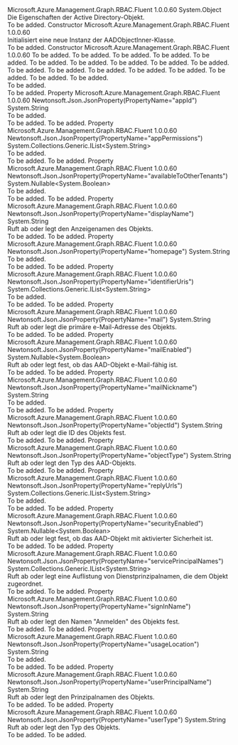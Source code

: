 <Type Name="AADObjectInner" FullName="Microsoft.Azure.Management.Graph.RBAC.Fluent.Models.AADObjectInner">
  <TypeSignature Language="C#" Value="public class AADObjectInner" />
  <TypeSignature Language="ILAsm" Value=".class public auto ansi beforefieldinit AADObjectInner extends System.Object" />
  <TypeSignature Language="DocId" Value="T:Microsoft.Azure.Management.Graph.RBAC.Fluent.Models.AADObjectInner" />
  <TypeSignature Language="VB.NET" Value="Public Class AADObjectInner" />
  <TypeSignature Language="F#" Value="type AADObjectInner = class" />
  <AssemblyInfo>
    <AssemblyName>Microsoft.Azure.Management.Graph.RBAC.Fluent</AssemblyName>
    <AssemblyVersion>1.0.0.60</AssemblyVersion>
  </AssemblyInfo>
  <Base>
    <BaseTypeName>System.Object</BaseTypeName>
  </Base>
  <Interfaces />
  <Docs>
    <summary>
            Die Eigenschaften der Active Directory-Objekt.
            </summary>
    <remarks>To be added.</remarks>
  </Docs>
  <Members>
    <Member MemberName=".ctor">
      <MemberSignature Language="C#" Value="public AADObjectInner ();" />
      <MemberSignature Language="ILAsm" Value=".method public hidebysig specialname rtspecialname instance void .ctor() cil managed" />
      <MemberSignature Language="DocId" Value="M:Microsoft.Azure.Management.Graph.RBAC.Fluent.Models.AADObjectInner.#ctor" />
      <MemberSignature Language="VB.NET" Value="Public Sub New ()" />
      <MemberType>Constructor</MemberType>
      <AssemblyInfo>
        <AssemblyName>Microsoft.Azure.Management.Graph.RBAC.Fluent</AssemblyName>
        <AssemblyVersion>1.0.0.60</AssemblyVersion>
      </AssemblyInfo>
      <Parameters />
      <Docs>
        <summary>
            Initialisiert eine neue Instanz der AADObjectInner-Klasse.
            </summary>
        <remarks>To be added.</remarks>
      </Docs>
    </Member>
    <Member MemberName=".ctor">
      <MemberSignature Language="C#" Value="public AADObjectInner (string objectId = null, string objectType = null, string displayName = null, string userPrincipalName = null, string mail = null, Nullable&lt;bool&gt; mailEnabled = null, string mailNickname = null, Nullable&lt;bool&gt; securityEnabled = null, string signInName = null, System.Collections.Generic.IList&lt;string&gt; servicePrincipalNames = null, string userType = null, string usageLocation = null, string appId = null, System.Collections.Generic.IList&lt;string&gt; appPermissions = null, Nullable&lt;bool&gt; availableToOtherTenants = null, System.Collections.Generic.IList&lt;string&gt; identifierUris = null, System.Collections.Generic.IList&lt;string&gt; replyUrls = null, string homepage = null);" />
      <MemberSignature Language="ILAsm" Value=".method public hidebysig specialname rtspecialname instance void .ctor(string objectId, string objectType, string displayName, string userPrincipalName, string mail, valuetype System.Nullable`1&lt;bool&gt; mailEnabled, string mailNickname, valuetype System.Nullable`1&lt;bool&gt; securityEnabled, string signInName, class System.Collections.Generic.IList`1&lt;string&gt; servicePrincipalNames, string userType, string usageLocation, string appId, class System.Collections.Generic.IList`1&lt;string&gt; appPermissions, valuetype System.Nullable`1&lt;bool&gt; availableToOtherTenants, class System.Collections.Generic.IList`1&lt;string&gt; identifierUris, class System.Collections.Generic.IList`1&lt;string&gt; replyUrls, string homepage) cil managed" />
      <MemberSignature Language="DocId" Value="M:Microsoft.Azure.Management.Graph.RBAC.Fluent.Models.AADObjectInner.#ctor(System.String,System.String,System.String,System.String,System.String,System.Nullable{System.Boolean},System.String,System.Nullable{System.Boolean},System.String,System.Collections.Generic.IList{System.String},System.String,System.String,System.String,System.Collections.Generic.IList{System.String},System.Nullable{System.Boolean},System.Collections.Generic.IList{System.String},System.Collections.Generic.IList{System.String},System.String)" />
      <MemberSignature Language="VB.NET" Value="Public Sub New (Optional objectId As String = null, Optional objectType As String = null, Optional displayName As String = null, Optional userPrincipalName As String = null, Optional mail As String = null, Optional mailEnabled As Nullable(Of Boolean) = null, Optional mailNickname As String = null, Optional securityEnabled As Nullable(Of Boolean) = null, Optional signInName As String = null, Optional servicePrincipalNames As IList(Of String) = null, Optional userType As String = null, Optional usageLocation As String = null, Optional appId As String = null, Optional appPermissions As IList(Of String) = null, Optional availableToOtherTenants As Nullable(Of Boolean) = null, Optional identifierUris As IList(Of String) = null, Optional replyUrls As IList(Of String) = null, Optional homepage As String = null)" />
      <MemberSignature Language="F#" Value="new Microsoft.Azure.Management.Graph.RBAC.Fluent.Models.AADObjectInner : string * string * string * string * string * Nullable&lt;bool&gt; * string * Nullable&lt;bool&gt; * string * System.Collections.Generic.IList&lt;string&gt; * string * string * string * System.Collections.Generic.IList&lt;string&gt; * Nullable&lt;bool&gt; * System.Collections.Generic.IList&lt;string&gt; * System.Collections.Generic.IList&lt;string&gt; * string -&gt; Microsoft.Azure.Management.Graph.RBAC.Fluent.Models.AADObjectInner" Usage="new Microsoft.Azure.Management.Graph.RBAC.Fluent.Models.AADObjectInner (objectId, objectType, displayName, userPrincipalName, mail, mailEnabled, mailNickname, securityEnabled, signInName, servicePrincipalNames, userType, usageLocation, appId, appPermissions, availableToOtherTenants, identifierUris, replyUrls, homepage)" />
      <MemberType>Constructor</MemberType>
      <AssemblyInfo>
        <AssemblyName>Microsoft.Azure.Management.Graph.RBAC.Fluent</AssemblyName>
        <AssemblyVersion>1.0.0.60</AssemblyVersion>
      </AssemblyInfo>
      <Parameters>
        <Parameter Name="objectId" Type="System.String" />
        <Parameter Name="objectType" Type="System.String" />
        <Parameter Name="displayName" Type="System.String" />
        <Parameter Name="userPrincipalName" Type="System.String" />
        <Parameter Name="mail" Type="System.String" />
        <Parameter Name="mailEnabled" Type="System.Nullable&lt;System.Boolean&gt;" />
        <Parameter Name="mailNickname" Type="System.String" />
        <Parameter Name="securityEnabled" Type="System.Nullable&lt;System.Boolean&gt;" />
        <Parameter Name="signInName" Type="System.String" />
        <Parameter Name="servicePrincipalNames" Type="System.Collections.Generic.IList&lt;System.String&gt;" />
        <Parameter Name="userType" Type="System.String" />
        <Parameter Name="usageLocation" Type="System.String" />
        <Parameter Name="appId" Type="System.String" />
        <Parameter Name="appPermissions" Type="System.Collections.Generic.IList&lt;System.String&gt;" />
        <Parameter Name="availableToOtherTenants" Type="System.Nullable&lt;System.Boolean&gt;" />
        <Parameter Name="identifierUris" Type="System.Collections.Generic.IList&lt;System.String&gt;" />
        <Parameter Name="replyUrls" Type="System.Collections.Generic.IList&lt;System.String&gt;" />
        <Parameter Name="homepage" Type="System.String" />
      </Parameters>
      <Docs>
        <param name="objectId">To be added.</param>
        <param name="objectType">To be added.</param>
        <param name="displayName">To be added.</param>
        <param name="userPrincipalName">To be added.</param>
        <param name="mail">To be added.</param>
        <param name="mailEnabled">To be added.</param>
        <param name="mailNickname">To be added.</param>
        <param name="securityEnabled">To be added.</param>
        <param name="signInName">To be added.</param>
        <param name="servicePrincipalNames">To be added.</param>
        <param name="userType">To be added.</param>
        <param name="usageLocation">To be added.</param>
        <param name="appId">To be added.</param>
        <param name="appPermissions">To be added.</param>
        <param name="availableToOtherTenants">To be added.</param>
        <param name="identifierUris">To be added.</param>
        <param name="replyUrls">To be added.</param>
        <param name="homepage">To be added.</param>
        <summary>To be added.</summary>
        <remarks>To be added.</remarks>
      </Docs>
    </Member>
    <Member MemberName="AppId">
      <MemberSignature Language="C#" Value="public string AppId { get; }" />
      <MemberSignature Language="ILAsm" Value=".property instance string AppId" />
      <MemberSignature Language="DocId" Value="P:Microsoft.Azure.Management.Graph.RBAC.Fluent.Models.AADObjectInner.AppId" />
      <MemberSignature Language="VB.NET" Value="Public ReadOnly Property AppId As String" />
      <MemberSignature Language="F#" Value="member this.AppId : string" Usage="Microsoft.Azure.Management.Graph.RBAC.Fluent.Models.AADObjectInner.AppId" />
      <MemberType>Property</MemberType>
      <AssemblyInfo>
        <AssemblyName>Microsoft.Azure.Management.Graph.RBAC.Fluent</AssemblyName>
        <AssemblyVersion>1.0.0.60</AssemblyVersion>
      </AssemblyInfo>
      <Attributes>
        <Attribute>
          <AttributeName>Newtonsoft.Json.JsonProperty(PropertyName="appId")</AttributeName>
        </Attribute>
      </Attributes>
      <ReturnValue>
        <ReturnType>System.String</ReturnType>
      </ReturnValue>
      <Docs>
        <summary>To be added.</summary>
        <value>To be added.</value>
        <remarks>To be added.</remarks>
      </Docs>
    </Member>
    <Member MemberName="AppPermissions">
      <MemberSignature Language="C#" Value="public System.Collections.Generic.IList&lt;string&gt; AppPermissions { get; }" />
      <MemberSignature Language="ILAsm" Value=".property instance class System.Collections.Generic.IList`1&lt;string&gt; AppPermissions" />
      <MemberSignature Language="DocId" Value="P:Microsoft.Azure.Management.Graph.RBAC.Fluent.Models.AADObjectInner.AppPermissions" />
      <MemberSignature Language="VB.NET" Value="Public ReadOnly Property AppPermissions As IList(Of String)" />
      <MemberSignature Language="F#" Value="member this.AppPermissions : System.Collections.Generic.IList&lt;string&gt;" Usage="Microsoft.Azure.Management.Graph.RBAC.Fluent.Models.AADObjectInner.AppPermissions" />
      <MemberType>Property</MemberType>
      <AssemblyInfo>
        <AssemblyName>Microsoft.Azure.Management.Graph.RBAC.Fluent</AssemblyName>
        <AssemblyVersion>1.0.0.60</AssemblyVersion>
      </AssemblyInfo>
      <Attributes>
        <Attribute>
          <AttributeName>Newtonsoft.Json.JsonProperty(PropertyName="appPermissions")</AttributeName>
        </Attribute>
      </Attributes>
      <ReturnValue>
        <ReturnType>System.Collections.Generic.IList&lt;System.String&gt;</ReturnType>
      </ReturnValue>
      <Docs>
        <summary>To be added.</summary>
        <value>To be added.</value>
        <remarks>To be added.</remarks>
      </Docs>
    </Member>
    <Member MemberName="AvailableToOtherTenants">
      <MemberSignature Language="C#" Value="public Nullable&lt;bool&gt; AvailableToOtherTenants { get; }" />
      <MemberSignature Language="ILAsm" Value=".property instance valuetype System.Nullable`1&lt;bool&gt; AvailableToOtherTenants" />
      <MemberSignature Language="DocId" Value="P:Microsoft.Azure.Management.Graph.RBAC.Fluent.Models.AADObjectInner.AvailableToOtherTenants" />
      <MemberSignature Language="VB.NET" Value="Public ReadOnly Property AvailableToOtherTenants As Nullable(Of Boolean)" />
      <MemberSignature Language="F#" Value="member this.AvailableToOtherTenants : Nullable&lt;bool&gt;" Usage="Microsoft.Azure.Management.Graph.RBAC.Fluent.Models.AADObjectInner.AvailableToOtherTenants" />
      <MemberType>Property</MemberType>
      <AssemblyInfo>
        <AssemblyName>Microsoft.Azure.Management.Graph.RBAC.Fluent</AssemblyName>
        <AssemblyVersion>1.0.0.60</AssemblyVersion>
      </AssemblyInfo>
      <Attributes>
        <Attribute>
          <AttributeName>Newtonsoft.Json.JsonProperty(PropertyName="availableToOtherTenants")</AttributeName>
        </Attribute>
      </Attributes>
      <ReturnValue>
        <ReturnType>System.Nullable&lt;System.Boolean&gt;</ReturnType>
      </ReturnValue>
      <Docs>
        <summary>To be added.</summary>
        <value>To be added.</value>
        <remarks>To be added.</remarks>
      </Docs>
    </Member>
    <Member MemberName="DisplayName">
      <MemberSignature Language="C#" Value="public string DisplayName { get; set; }" />
      <MemberSignature Language="ILAsm" Value=".property instance string DisplayName" />
      <MemberSignature Language="DocId" Value="P:Microsoft.Azure.Management.Graph.RBAC.Fluent.Models.AADObjectInner.DisplayName" />
      <MemberSignature Language="VB.NET" Value="Public Property DisplayName As String" />
      <MemberSignature Language="F#" Value="member this.DisplayName : string with get, set" Usage="Microsoft.Azure.Management.Graph.RBAC.Fluent.Models.AADObjectInner.DisplayName" />
      <MemberType>Property</MemberType>
      <AssemblyInfo>
        <AssemblyName>Microsoft.Azure.Management.Graph.RBAC.Fluent</AssemblyName>
        <AssemblyVersion>1.0.0.60</AssemblyVersion>
      </AssemblyInfo>
      <Attributes>
        <Attribute>
          <AttributeName>Newtonsoft.Json.JsonProperty(PropertyName="displayName")</AttributeName>
        </Attribute>
      </Attributes>
      <ReturnValue>
        <ReturnType>System.String</ReturnType>
      </ReturnValue>
      <Docs>
        <summary>
            Ruft ab oder legt den Anzeigenamen des Objekts.
            </summary>
        <value>To be added.</value>
        <remarks>To be added.</remarks>
      </Docs>
    </Member>
    <Member MemberName="Homepage">
      <MemberSignature Language="C#" Value="public string Homepage { get; }" />
      <MemberSignature Language="ILAsm" Value=".property instance string Homepage" />
      <MemberSignature Language="DocId" Value="P:Microsoft.Azure.Management.Graph.RBAC.Fluent.Models.AADObjectInner.Homepage" />
      <MemberSignature Language="VB.NET" Value="Public ReadOnly Property Homepage As String" />
      <MemberSignature Language="F#" Value="member this.Homepage : string" Usage="Microsoft.Azure.Management.Graph.RBAC.Fluent.Models.AADObjectInner.Homepage" />
      <MemberType>Property</MemberType>
      <AssemblyInfo>
        <AssemblyName>Microsoft.Azure.Management.Graph.RBAC.Fluent</AssemblyName>
        <AssemblyVersion>1.0.0.60</AssemblyVersion>
      </AssemblyInfo>
      <Attributes>
        <Attribute>
          <AttributeName>Newtonsoft.Json.JsonProperty(PropertyName="homepage")</AttributeName>
        </Attribute>
      </Attributes>
      <ReturnValue>
        <ReturnType>System.String</ReturnType>
      </ReturnValue>
      <Docs>
        <summary>To be added.</summary>
        <value>To be added.</value>
        <remarks>To be added.</remarks>
      </Docs>
    </Member>
    <Member MemberName="IdentifierUris">
      <MemberSignature Language="C#" Value="public System.Collections.Generic.IList&lt;string&gt; IdentifierUris { get; }" />
      <MemberSignature Language="ILAsm" Value=".property instance class System.Collections.Generic.IList`1&lt;string&gt; IdentifierUris" />
      <MemberSignature Language="DocId" Value="P:Microsoft.Azure.Management.Graph.RBAC.Fluent.Models.AADObjectInner.IdentifierUris" />
      <MemberSignature Language="VB.NET" Value="Public ReadOnly Property IdentifierUris As IList(Of String)" />
      <MemberSignature Language="F#" Value="member this.IdentifierUris : System.Collections.Generic.IList&lt;string&gt;" Usage="Microsoft.Azure.Management.Graph.RBAC.Fluent.Models.AADObjectInner.IdentifierUris" />
      <MemberType>Property</MemberType>
      <AssemblyInfo>
        <AssemblyName>Microsoft.Azure.Management.Graph.RBAC.Fluent</AssemblyName>
        <AssemblyVersion>1.0.0.60</AssemblyVersion>
      </AssemblyInfo>
      <Attributes>
        <Attribute>
          <AttributeName>Newtonsoft.Json.JsonProperty(PropertyName="identifierUris")</AttributeName>
        </Attribute>
      </Attributes>
      <ReturnValue>
        <ReturnType>System.Collections.Generic.IList&lt;System.String&gt;</ReturnType>
      </ReturnValue>
      <Docs>
        <summary>To be added.</summary>
        <value>To be added.</value>
        <remarks>To be added.</remarks>
      </Docs>
    </Member>
    <Member MemberName="Mail">
      <MemberSignature Language="C#" Value="public string Mail { get; set; }" />
      <MemberSignature Language="ILAsm" Value=".property instance string Mail" />
      <MemberSignature Language="DocId" Value="P:Microsoft.Azure.Management.Graph.RBAC.Fluent.Models.AADObjectInner.Mail" />
      <MemberSignature Language="VB.NET" Value="Public Property Mail As String" />
      <MemberSignature Language="F#" Value="member this.Mail : string with get, set" Usage="Microsoft.Azure.Management.Graph.RBAC.Fluent.Models.AADObjectInner.Mail" />
      <MemberType>Property</MemberType>
      <AssemblyInfo>
        <AssemblyName>Microsoft.Azure.Management.Graph.RBAC.Fluent</AssemblyName>
        <AssemblyVersion>1.0.0.60</AssemblyVersion>
      </AssemblyInfo>
      <Attributes>
        <Attribute>
          <AttributeName>Newtonsoft.Json.JsonProperty(PropertyName="mail")</AttributeName>
        </Attribute>
      </Attributes>
      <ReturnValue>
        <ReturnType>System.String</ReturnType>
      </ReturnValue>
      <Docs>
        <summary>
            Ruft ab oder legt die primäre e-Mail-Adresse des Objekts.
            </summary>
        <value>To be added.</value>
        <remarks>To be added.</remarks>
      </Docs>
    </Member>
    <Member MemberName="MailEnabled">
      <MemberSignature Language="C#" Value="public Nullable&lt;bool&gt; MailEnabled { get; set; }" />
      <MemberSignature Language="ILAsm" Value=".property instance valuetype System.Nullable`1&lt;bool&gt; MailEnabled" />
      <MemberSignature Language="DocId" Value="P:Microsoft.Azure.Management.Graph.RBAC.Fluent.Models.AADObjectInner.MailEnabled" />
      <MemberSignature Language="VB.NET" Value="Public Property MailEnabled As Nullable(Of Boolean)" />
      <MemberSignature Language="F#" Value="member this.MailEnabled : Nullable&lt;bool&gt; with get, set" Usage="Microsoft.Azure.Management.Graph.RBAC.Fluent.Models.AADObjectInner.MailEnabled" />
      <MemberType>Property</MemberType>
      <AssemblyInfo>
        <AssemblyName>Microsoft.Azure.Management.Graph.RBAC.Fluent</AssemblyName>
        <AssemblyVersion>1.0.0.60</AssemblyVersion>
      </AssemblyInfo>
      <Attributes>
        <Attribute>
          <AttributeName>Newtonsoft.Json.JsonProperty(PropertyName="mailEnabled")</AttributeName>
        </Attribute>
      </Attributes>
      <ReturnValue>
        <ReturnType>System.Nullable&lt;System.Boolean&gt;</ReturnType>
      </ReturnValue>
      <Docs>
        <summary>
            Ruft ab oder legt fest, ob das AAD-Objekt e-Mail-fähig ist.
            </summary>
        <value>To be added.</value>
        <remarks>To be added.</remarks>
      </Docs>
    </Member>
    <Member MemberName="MailNickname">
      <MemberSignature Language="C#" Value="public string MailNickname { get; }" />
      <MemberSignature Language="ILAsm" Value=".property instance string MailNickname" />
      <MemberSignature Language="DocId" Value="P:Microsoft.Azure.Management.Graph.RBAC.Fluent.Models.AADObjectInner.MailNickname" />
      <MemberSignature Language="VB.NET" Value="Public ReadOnly Property MailNickname As String" />
      <MemberSignature Language="F#" Value="member this.MailNickname : string" Usage="Microsoft.Azure.Management.Graph.RBAC.Fluent.Models.AADObjectInner.MailNickname" />
      <MemberType>Property</MemberType>
      <AssemblyInfo>
        <AssemblyName>Microsoft.Azure.Management.Graph.RBAC.Fluent</AssemblyName>
        <AssemblyVersion>1.0.0.60</AssemblyVersion>
      </AssemblyInfo>
      <Attributes>
        <Attribute>
          <AttributeName>Newtonsoft.Json.JsonProperty(PropertyName="mailNickname")</AttributeName>
        </Attribute>
      </Attributes>
      <ReturnValue>
        <ReturnType>System.String</ReturnType>
      </ReturnValue>
      <Docs>
        <summary>To be added.</summary>
        <value>To be added.</value>
        <remarks>To be added.</remarks>
      </Docs>
    </Member>
    <Member MemberName="ObjectId">
      <MemberSignature Language="C#" Value="public string ObjectId { get; set; }" />
      <MemberSignature Language="ILAsm" Value=".property instance string ObjectId" />
      <MemberSignature Language="DocId" Value="P:Microsoft.Azure.Management.Graph.RBAC.Fluent.Models.AADObjectInner.ObjectId" />
      <MemberSignature Language="VB.NET" Value="Public Property ObjectId As String" />
      <MemberSignature Language="F#" Value="member this.ObjectId : string with get, set" Usage="Microsoft.Azure.Management.Graph.RBAC.Fluent.Models.AADObjectInner.ObjectId" />
      <MemberType>Property</MemberType>
      <AssemblyInfo>
        <AssemblyName>Microsoft.Azure.Management.Graph.RBAC.Fluent</AssemblyName>
        <AssemblyVersion>1.0.0.60</AssemblyVersion>
      </AssemblyInfo>
      <Attributes>
        <Attribute>
          <AttributeName>Newtonsoft.Json.JsonProperty(PropertyName="objectId")</AttributeName>
        </Attribute>
      </Attributes>
      <ReturnValue>
        <ReturnType>System.String</ReturnType>
      </ReturnValue>
      <Docs>
        <summary>
            Ruft ab oder legt die ID des Objekts fest.
            </summary>
        <value>To be added.</value>
        <remarks>To be added.</remarks>
      </Docs>
    </Member>
    <Member MemberName="ObjectType">
      <MemberSignature Language="C#" Value="public string ObjectType { get; set; }" />
      <MemberSignature Language="ILAsm" Value=".property instance string ObjectType" />
      <MemberSignature Language="DocId" Value="P:Microsoft.Azure.Management.Graph.RBAC.Fluent.Models.AADObjectInner.ObjectType" />
      <MemberSignature Language="VB.NET" Value="Public Property ObjectType As String" />
      <MemberSignature Language="F#" Value="member this.ObjectType : string with get, set" Usage="Microsoft.Azure.Management.Graph.RBAC.Fluent.Models.AADObjectInner.ObjectType" />
      <MemberType>Property</MemberType>
      <AssemblyInfo>
        <AssemblyName>Microsoft.Azure.Management.Graph.RBAC.Fluent</AssemblyName>
        <AssemblyVersion>1.0.0.60</AssemblyVersion>
      </AssemblyInfo>
      <Attributes>
        <Attribute>
          <AttributeName>Newtonsoft.Json.JsonProperty(PropertyName="objectType")</AttributeName>
        </Attribute>
      </Attributes>
      <ReturnValue>
        <ReturnType>System.String</ReturnType>
      </ReturnValue>
      <Docs>
        <summary>
            Ruft ab oder legt den Typ des AAD-Objekts.
            </summary>
        <value>To be added.</value>
        <remarks>To be added.</remarks>
      </Docs>
    </Member>
    <Member MemberName="ReplyUrls">
      <MemberSignature Language="C#" Value="public System.Collections.Generic.IList&lt;string&gt; ReplyUrls { get; }" />
      <MemberSignature Language="ILAsm" Value=".property instance class System.Collections.Generic.IList`1&lt;string&gt; ReplyUrls" />
      <MemberSignature Language="DocId" Value="P:Microsoft.Azure.Management.Graph.RBAC.Fluent.Models.AADObjectInner.ReplyUrls" />
      <MemberSignature Language="VB.NET" Value="Public ReadOnly Property ReplyUrls As IList(Of String)" />
      <MemberSignature Language="F#" Value="member this.ReplyUrls : System.Collections.Generic.IList&lt;string&gt;" Usage="Microsoft.Azure.Management.Graph.RBAC.Fluent.Models.AADObjectInner.ReplyUrls" />
      <MemberType>Property</MemberType>
      <AssemblyInfo>
        <AssemblyName>Microsoft.Azure.Management.Graph.RBAC.Fluent</AssemblyName>
        <AssemblyVersion>1.0.0.60</AssemblyVersion>
      </AssemblyInfo>
      <Attributes>
        <Attribute>
          <AttributeName>Newtonsoft.Json.JsonProperty(PropertyName="replyUrls")</AttributeName>
        </Attribute>
      </Attributes>
      <ReturnValue>
        <ReturnType>System.Collections.Generic.IList&lt;System.String&gt;</ReturnType>
      </ReturnValue>
      <Docs>
        <summary>To be added.</summary>
        <value>To be added.</value>
        <remarks>To be added.</remarks>
      </Docs>
    </Member>
    <Member MemberName="SecurityEnabled">
      <MemberSignature Language="C#" Value="public Nullable&lt;bool&gt; SecurityEnabled { get; set; }" />
      <MemberSignature Language="ILAsm" Value=".property instance valuetype System.Nullable`1&lt;bool&gt; SecurityEnabled" />
      <MemberSignature Language="DocId" Value="P:Microsoft.Azure.Management.Graph.RBAC.Fluent.Models.AADObjectInner.SecurityEnabled" />
      <MemberSignature Language="VB.NET" Value="Public Property SecurityEnabled As Nullable(Of Boolean)" />
      <MemberSignature Language="F#" Value="member this.SecurityEnabled : Nullable&lt;bool&gt; with get, set" Usage="Microsoft.Azure.Management.Graph.RBAC.Fluent.Models.AADObjectInner.SecurityEnabled" />
      <MemberType>Property</MemberType>
      <AssemblyInfo>
        <AssemblyName>Microsoft.Azure.Management.Graph.RBAC.Fluent</AssemblyName>
        <AssemblyVersion>1.0.0.60</AssemblyVersion>
      </AssemblyInfo>
      <Attributes>
        <Attribute>
          <AttributeName>Newtonsoft.Json.JsonProperty(PropertyName="securityEnabled")</AttributeName>
        </Attribute>
      </Attributes>
      <ReturnValue>
        <ReturnType>System.Nullable&lt;System.Boolean&gt;</ReturnType>
      </ReturnValue>
      <Docs>
        <summary>
            Ruft ab oder legt fest, ob das AAD-Objekt mit aktivierter Sicherheit ist.
            </summary>
        <value>To be added.</value>
        <remarks>To be added.</remarks>
      </Docs>
    </Member>
    <Member MemberName="ServicePrincipalNames">
      <MemberSignature Language="C#" Value="public System.Collections.Generic.IList&lt;string&gt; ServicePrincipalNames { get; set; }" />
      <MemberSignature Language="ILAsm" Value=".property instance class System.Collections.Generic.IList`1&lt;string&gt; ServicePrincipalNames" />
      <MemberSignature Language="DocId" Value="P:Microsoft.Azure.Management.Graph.RBAC.Fluent.Models.AADObjectInner.ServicePrincipalNames" />
      <MemberSignature Language="VB.NET" Value="Public Property ServicePrincipalNames As IList(Of String)" />
      <MemberSignature Language="F#" Value="member this.ServicePrincipalNames : System.Collections.Generic.IList&lt;string&gt; with get, set" Usage="Microsoft.Azure.Management.Graph.RBAC.Fluent.Models.AADObjectInner.ServicePrincipalNames" />
      <MemberType>Property</MemberType>
      <AssemblyInfo>
        <AssemblyName>Microsoft.Azure.Management.Graph.RBAC.Fluent</AssemblyName>
        <AssemblyVersion>1.0.0.60</AssemblyVersion>
      </AssemblyInfo>
      <Attributes>
        <Attribute>
          <AttributeName>Newtonsoft.Json.JsonProperty(PropertyName="servicePrincipalNames")</AttributeName>
        </Attribute>
      </Attributes>
      <ReturnValue>
        <ReturnType>System.Collections.Generic.IList&lt;System.String&gt;</ReturnType>
      </ReturnValue>
      <Docs>
        <summary>
            Ruft ab oder legt eine Auflistung von Dienstprinzipalnamen, die dem Objekt zugeordnet.
            </summary>
        <value>To be added.</value>
        <remarks>To be added.</remarks>
      </Docs>
    </Member>
    <Member MemberName="SignInName">
      <MemberSignature Language="C#" Value="public string SignInName { get; set; }" />
      <MemberSignature Language="ILAsm" Value=".property instance string SignInName" />
      <MemberSignature Language="DocId" Value="P:Microsoft.Azure.Management.Graph.RBAC.Fluent.Models.AADObjectInner.SignInName" />
      <MemberSignature Language="VB.NET" Value="Public Property SignInName As String" />
      <MemberSignature Language="F#" Value="member this.SignInName : string with get, set" Usage="Microsoft.Azure.Management.Graph.RBAC.Fluent.Models.AADObjectInner.SignInName" />
      <MemberType>Property</MemberType>
      <AssemblyInfo>
        <AssemblyName>Microsoft.Azure.Management.Graph.RBAC.Fluent</AssemblyName>
        <AssemblyVersion>1.0.0.60</AssemblyVersion>
      </AssemblyInfo>
      <Attributes>
        <Attribute>
          <AttributeName>Newtonsoft.Json.JsonProperty(PropertyName="signInName")</AttributeName>
        </Attribute>
      </Attributes>
      <ReturnValue>
        <ReturnType>System.String</ReturnType>
      </ReturnValue>
      <Docs>
        <summary>
            Ruft ab oder legt den Namen "Anmelden" des Objekts fest.
            </summary>
        <value>To be added.</value>
        <remarks>To be added.</remarks>
      </Docs>
    </Member>
    <Member MemberName="UsageLocation">
      <MemberSignature Language="C#" Value="public string UsageLocation { get; }" />
      <MemberSignature Language="ILAsm" Value=".property instance string UsageLocation" />
      <MemberSignature Language="DocId" Value="P:Microsoft.Azure.Management.Graph.RBAC.Fluent.Models.AADObjectInner.UsageLocation" />
      <MemberSignature Language="VB.NET" Value="Public ReadOnly Property UsageLocation As String" />
      <MemberSignature Language="F#" Value="member this.UsageLocation : string" Usage="Microsoft.Azure.Management.Graph.RBAC.Fluent.Models.AADObjectInner.UsageLocation" />
      <MemberType>Property</MemberType>
      <AssemblyInfo>
        <AssemblyName>Microsoft.Azure.Management.Graph.RBAC.Fluent</AssemblyName>
        <AssemblyVersion>1.0.0.60</AssemblyVersion>
      </AssemblyInfo>
      <Attributes>
        <Attribute>
          <AttributeName>Newtonsoft.Json.JsonProperty(PropertyName="usageLocation")</AttributeName>
        </Attribute>
      </Attributes>
      <ReturnValue>
        <ReturnType>System.String</ReturnType>
      </ReturnValue>
      <Docs>
        <summary>To be added.</summary>
        <value>To be added.</value>
        <remarks>To be added.</remarks>
      </Docs>
    </Member>
    <Member MemberName="UserPrincipalName">
      <MemberSignature Language="C#" Value="public string UserPrincipalName { get; set; }" />
      <MemberSignature Language="ILAsm" Value=".property instance string UserPrincipalName" />
      <MemberSignature Language="DocId" Value="P:Microsoft.Azure.Management.Graph.RBAC.Fluent.Models.AADObjectInner.UserPrincipalName" />
      <MemberSignature Language="VB.NET" Value="Public Property UserPrincipalName As String" />
      <MemberSignature Language="F#" Value="member this.UserPrincipalName : string with get, set" Usage="Microsoft.Azure.Management.Graph.RBAC.Fluent.Models.AADObjectInner.UserPrincipalName" />
      <MemberType>Property</MemberType>
      <AssemblyInfo>
        <AssemblyName>Microsoft.Azure.Management.Graph.RBAC.Fluent</AssemblyName>
        <AssemblyVersion>1.0.0.60</AssemblyVersion>
      </AssemblyInfo>
      <Attributes>
        <Attribute>
          <AttributeName>Newtonsoft.Json.JsonProperty(PropertyName="userPrincipalName")</AttributeName>
        </Attribute>
      </Attributes>
      <ReturnValue>
        <ReturnType>System.String</ReturnType>
      </ReturnValue>
      <Docs>
        <summary>
            Ruft ab oder legt den Prinzipalnamen des Objekts.
            </summary>
        <value>To be added.</value>
        <remarks>To be added.</remarks>
      </Docs>
    </Member>
    <Member MemberName="UserType">
      <MemberSignature Language="C#" Value="public string UserType { get; set; }" />
      <MemberSignature Language="ILAsm" Value=".property instance string UserType" />
      <MemberSignature Language="DocId" Value="P:Microsoft.Azure.Management.Graph.RBAC.Fluent.Models.AADObjectInner.UserType" />
      <MemberSignature Language="VB.NET" Value="Public Property UserType As String" />
      <MemberSignature Language="F#" Value="member this.UserType : string with get, set" Usage="Microsoft.Azure.Management.Graph.RBAC.Fluent.Models.AADObjectInner.UserType" />
      <MemberType>Property</MemberType>
      <AssemblyInfo>
        <AssemblyName>Microsoft.Azure.Management.Graph.RBAC.Fluent</AssemblyName>
        <AssemblyVersion>1.0.0.60</AssemblyVersion>
      </AssemblyInfo>
      <Attributes>
        <Attribute>
          <AttributeName>Newtonsoft.Json.JsonProperty(PropertyName="userType")</AttributeName>
        </Attribute>
      </Attributes>
      <ReturnValue>
        <ReturnType>System.String</ReturnType>
      </ReturnValue>
      <Docs>
        <summary>
            Ruft ab oder legt den Typ des Objekts.
            </summary>
        <value>To be added.</value>
        <remarks>To be added.</remarks>
      </Docs>
    </Member>
  </Members>
</Type>